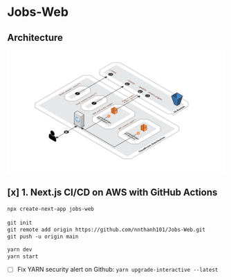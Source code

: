 # Jobs-Web

## Architecture

![architecture](./README/serverless-next-architecture.png)

## [x] 1. Next.js CI/CD on AWS with GitHub Actions

```
npx create-next-app jobs-web

git init
git remote add origin https://github.com/nnthanh101/Jobs-Web.git
git push -u origin main
```

```
yarn dev
yarn start
```

-   [ ] Fix YARN security alert on Github: `yarn upgrade-interactive --latest`
